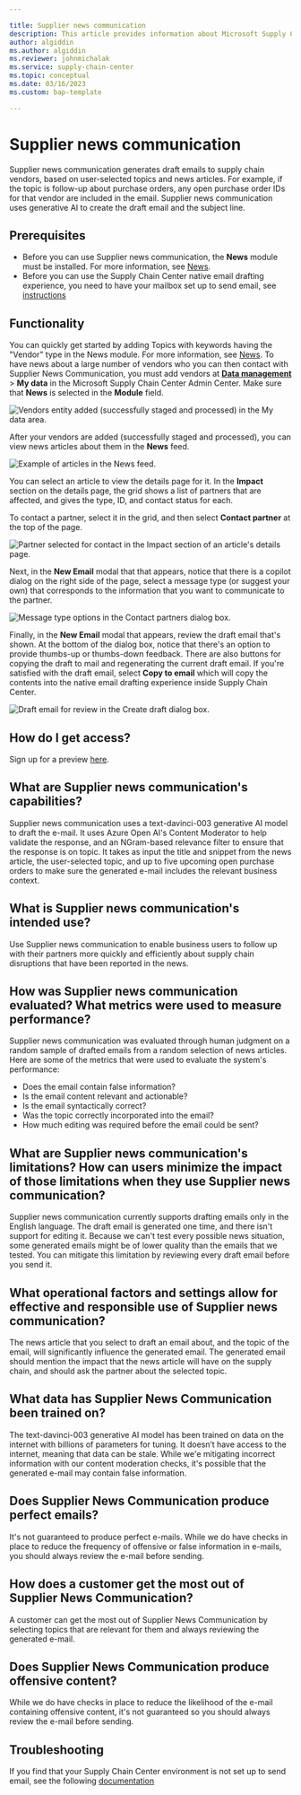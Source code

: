 ```yaml
--- 

title: Supplier news communication
description: This article provides information about Microsoft Supply Chain Center's Supplier news communication capability.
author: algiddin
ms.author: algiddin
ms.reviewer: johnmichalak 
ms.service: supply-chain-center 
ms.topic: conceptual 
ms.date: 03/16/2023
ms.custom: bap-template 

--- 
```


# Supplier news communication

Supplier news communication generates draft emails to supply chain vendors, based on user-selected topics and news articles. For example, if the topic is follow-up about purchase orders, any open purchase order IDs for that vendor are included in the email. Supplier news communication uses generative AI to create the draft email and the subject line.

## Prerequisites

- Before you can use Supplier news communication, the **News** module must be installed. For more information, see [News](news.md).
- Before you can use the Supply Chain Center native email drafting experience, you need to have your mailbox set up to send email, see [instructions](https://learn.microsoft.com/en-us/power-platform/admin/connect-exchange-online#configure-mailboxes)

## Functionality

You can quickly get started by adding Topics with keywords having the "Vendor" type in the News module. For more information, see [News](news.md). To have news about a large number of vendors who you can then contact with Supplier News Communication, you must add vendors at [**Data management**](../administer/ingest-data.md) \> **My data** in the Microsoft Supply Chain Center Admin Center. Make sure that **News** is selected in the **Module** field. 

![Vendors entity added (successfully staged and processed) in the My data area.](media/Supplier-news-communication-data.png)

After your vendors are added (successfully staged and processed), you can view news articles about them in the **News** feed.

![Example of articles in the News feed.](media/Supplier-news-communication-news.png)

You can select an article to view the details page for it. In the **Impact** section on the details page, the grid shows a list of partners that are affected, and gives the type, ID, and contact status for each.

To contact a partner, select it in the grid, and then select **Contact partner** at the top of the page.

![Partner selected for contact in the Impact section of an article's details page.](media/Supplier-news-communication-contact-partner.png)

Next, in the **New Email** modal that that appears, notice that there is a copilot dialog on the right side of the page, select a message type (or suggest your own) that corresponds to the information that you want to communicate to the partner.

![Message type options in the Contact partners dialog box.](media/Supplier-news-communication-select-message-type.png)

Finally, in the **New Email** modal that appears, review the draft email that's shown. At the bottom of the dialog box, notice that there's an option to provide thumbs-up or thumbs-down feedback. There are also buttons for copying the draft to mail and regenerating the current draft email. If you're satisfied with the draft email, select **Copy to email** which will copy the contents into the native email drafting experience inside Supply Chain Center.

![Draft email for review in the Create draft dialog box.](media/Supplier-news-communication-create-draft.png)

## How do I get access?
Sign up for a preview [here](https://aka.ms/AIwaitlist).

## What are Supplier news communication's capabilities?

Supplier news communication uses a text-davinci-003 generative AI model to draft the e-mail. It uses Azure Open AI's Content Moderator to help validate the response, and an NGram-based relevance filter to ensure that the response is on topic. It takes as input the title and snippet from the news article, the user-selected topic, and up to five upcoming open purchase orders to make sure the generated e-mail includes the relevant business context.

## What is Supplier news communication's intended use?

Use Supplier news communication to enable business users to follow up with their partners more quickly and efficiently about supply chain disruptions that have been reported in the news.

## How was Supplier news communication evaluated? What metrics were used to measure performance?

Supplier news communication was evaluated through human judgment on a random sample of drafted emails from a random selection of news articles. Here are some of the metrics that were used to evaluate the system's performance:

- Does the email contain false information?
- Is the email content relevant and actionable?
- Is the email syntactically correct?
- Was the topic correctly incorporated into the email?
- How much editing was required before the email could be sent?

## What are Supplier news communication's limitations? How can users minimize the impact of those limitations when they use Supplier news communication?

Supplier news communication currently supports drafting emails only in the English language. The draft email is generated one time, and there isn't support for editing it. Because we can't test every possible news situation, some generated emails might be of lower quality than the emails that we tested. You can mitigate this limitation by reviewing every draft email before you send it.

## What operational factors and settings allow for effective and responsible use of Supplier news communication?

The news article that you select to draft an email about, and the topic of the email, will significantly influence the generated email. The generated email should mention the impact that the news article will have on the supply chain, and should ask the partner about the selected topic.

## What data has Supplier News Communication been trained on? 

The text-davinci-003 generative AI model has been trained on data on the internet with billions of parameters for tuning. It doesn’t have access to the internet, meaning that data can be stale. While we'e mitigating incorrect information with our content moderation checks, it's possible that the generated e-mail may contain false information.

## Does Supplier News Communication produce perfect emails?

It's not guaranteed to produce perfect e-mails. While we do have checks in place to reduce the frequency of offensive or false information in e-mails, you should always review the e-mail before sending.

## How does a customer get the most out of Supplier News Communication? 

A customer can get the most out of Supplier News Communication by selecting topics that are relevant for them and always reviewing the generated e-mail.

## Does Supplier News Communication produce offensive content?

While we do have checks in place to reduce the likelihood of the e-mail containing offensive content, it's not guaranteed so you should always review the e-mail before sending.


## Troubleshooting

If you find that your Supply Chain Center environment is not set up to send email, see the following [documentation](https://learn.microsoft.com/en-us/power-platform/admin/connect-exchange-online)
